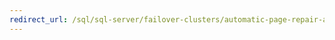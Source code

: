 ```yaml
--- 
redirect_url: /sql/sql-server/failover-clusters/automatic-page-repair-availability-groups-database-mirroring 
--- 
```

